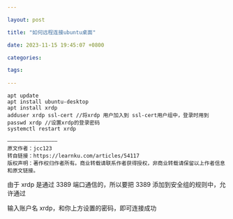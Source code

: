 ```yaml
---

layout: post

title: "如何远程连接ubuntu桌面"

date: 2023-11-15 19:45:07 +0800

categories:

tags:
   
---
```

   
   
```shell
apt update
apt install ubuntu-desktop
apt install xrdp
adduser xrdp ssl-cert //将xrdp 用户加入到 ssl-cert用户组中，登录时用到
passwd xrdp //设置xrdp的登录密码
systemctl restart xrdp

————————————————
原文作者：jcc123
转自链接：https://learnku.com/articles/54117
版权声明：著作权归作者所有。商业转载请联系作者获得授权，非商业转载请保留以上作者信息和原文链接。

```

由于 xrdp 是通过 3389 端口通信的，所以要把 3389 添加到安全组的规则中，允许通过

输入账户名 xrdp，和你上方设置的密码，即可连接成功

